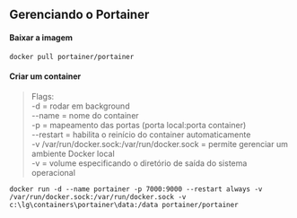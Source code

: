 ## Gerenciando o Portainer

#### Baixar a imagem
```
docker pull portainer/portainer
```

#### Criar um container
> Flags:</br>
-d = rodar em background</br>
--name = nome do container</br>
-p = mapeamento das portas (porta local:porta container)</br>
--restart = habilita o reinício do container automaticamente</br>
-v /var/run/docker.sock:/var/run/docker.sock = permite gerenciar um ambiente Docker local</br>
-v = volume especificando o diretório de saída do sistema operacional
```
docker run -d --name portainer -p 7000:9000 --restart always -v /var/run/docker.sock:/var/run/docker.sock -v c:\lg\containers\portainer\data:/data portainer/portainer
```
